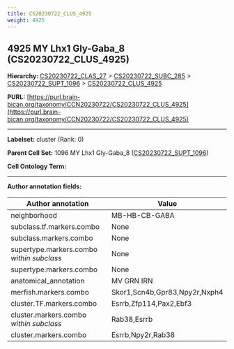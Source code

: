```yaml
---
title: CS20230722_CLUS_4925
weight: 4925
---
```

## 4925 MY Lhx1 Gly-Gaba_8 (CS20230722_CLUS_4925)
<b>Hierarchy: </b>
[CS20230722_CLAS_27](../CS20230722_CLAS_27) >
[CS20230722_SUBC_285](../CS20230722_SUBC_285) >
[CS20230722_SUPT_1096](../CS20230722_SUPT_1096) >
[CS20230722_CLUS_4925](../CS20230722_CLUS_4925)

**PURL:** [https://purl.brain-bican.org/taxonomy/CCN20230722/CS20230722_CLUS_4925](https://purl.brain-bican.org/taxonomy/CCN20230722/CS20230722_CLUS_4925)

---


**Labelset:** cluster (Rank: 0)

**Parent Cell Set:** 1096 MY Lhx1 Gly-Gaba_8 ([CS20230722_SUPT_1096](../CS20230722_SUPT_1096))



**Cell Ontology Term:** 

[MARKER GENES.]: #


---

[TRANSFERRED ANNOTATIONS.]: #


[AUTHOR ANNOTATION FIELDS.]: #


**Author annotation fields:**

| Author annotation | Value |
|-------------------|-------|
|neighborhood|MB-HB-CB-GABA|
|subclass.tf.markers.combo|None|
|subclass.markers.combo|None|
|supertype.markers.combo _within subclass_|None|
|supertype.markers.combo|None|
|anatomical_annotation|MV GRN IRN|
|merfish.markers.combo|Skor1,Scn4b,Gpr83,Npy2r,Nxph4|
|cluster.TF.markers.combo|Esrrb,Zfp114,Pax2,Ebf3|
|cluster.markers.combo _within subclass_|Rab38,Esrrb|
|cluster.markers.combo|Esrrb,Npy2r,Rab38|
